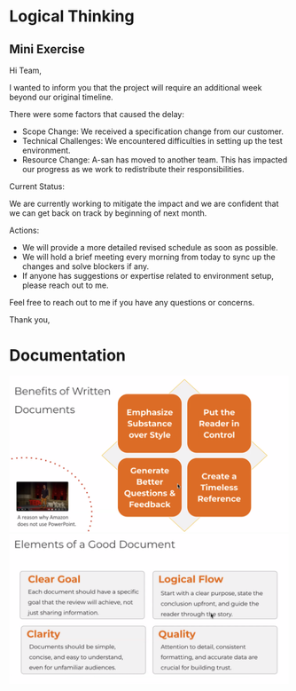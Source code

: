 # Logical Thinking

## Mini Exercise
Hi Team,

I wanted to inform you that the project will require an additional week beyond our original timeline.

There were some factors that caused the delay:

- Scope Change: We received a specification change from our customer.
- Technical Challenges: We encountered difficulties in setting up the test environment.
- Resource Change: A-san has moved to another team. This has impacted our progress as we work to redistribute their responsibilities.

Current Status:

We are currently working to mitigate the impact and we are confident that we can get back on track by beginning of next month.

Actions:

- We will provide a more detailed revised schedule as soon as possible.
- We will hold a brief meeting every morning from today to sync up the changes and solve blockers if any.
- If anyone has suggestions or expertise related to environment setup, please reach out to me.

Feel free to reach out to me if you have any questions or concerns.

Thank you,

# Documentation

![Documentation](../assets/images/training/documentation.png)
![Good Document](../assets/images/training/good-document.png)